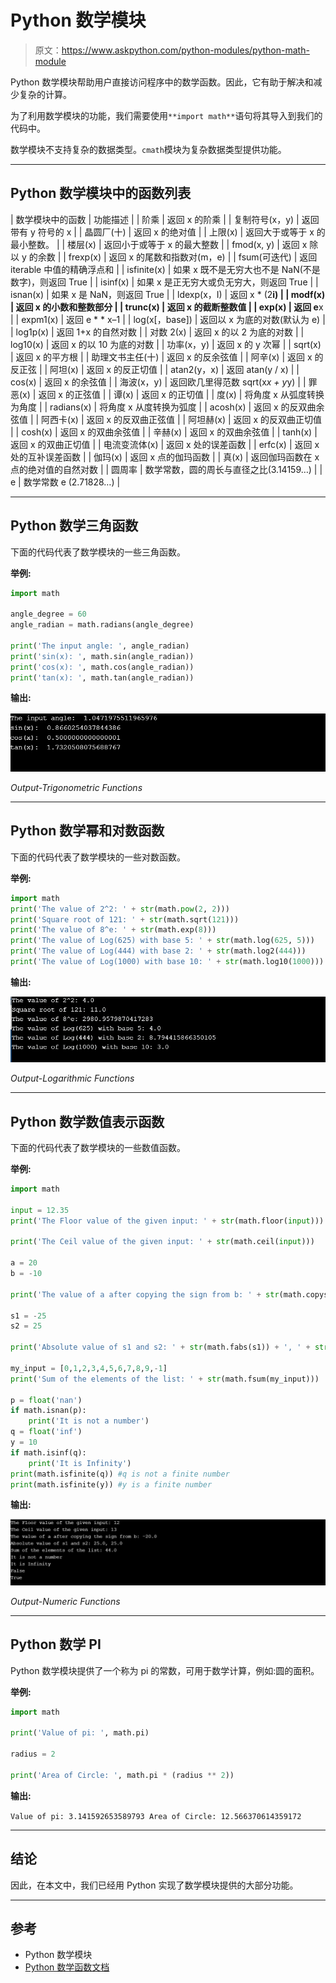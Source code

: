 # Python 数学模块

> 原文：<https://www.askpython.com/python-modules/python-math-module>

Python 数学模块帮助用户直接访问程序中的数学函数。因此，它有助于解决和减少复杂的计算。

为了利用数学模块的功能，我们需要使用`**import math**`语句将其导入到我们的代码中。

数学模块不支持复杂的数据类型。`cmath`模块为复杂数据类型提供功能。

* * *

## Python 数学模块中的函数列表

| 数学模块中的函数 | 功能描述 |
| 阶乘 | 返回 x 的阶乘 |
| 复制符号(x，y) | 返回带有 y 符号的 x |
| 晶圆厂(十) | 返回 x 的绝对值 |
| 上限(x) | 返回大于或等于 x 的最小整数。 |
| 楼层(x) | 返回小于或等于 x 的最大整数 |
| fmod(x, y) | 返回 x 除以 y 的余数 |
| frexp(x) | 返回 x 的尾数和指数对(m，e) |
| fsum(可迭代) | 返回 iterable 中值的精确浮点和 |
| isfinite(x) | 如果 x 既不是无穷大也不是 NaN(不是数字)，则返回 True |
| isinf(x) | 如果 x 是正无穷大或负无穷大，则返回 True |
| isnan(x) | 如果 x 是 NaN，则返回 True |
| ldexp(x，I) | 返回 x * (2**i) |
| modf(x) | 返回 x 的小数和整数部分 |
| trunc(x) | 返回 x 的截断整数值 |
| exp(x) | 返回 e**x |
| expm1(x) | 返回 e * * x–1 |
| log(x[，base]) | 返回以 x 为底的对数(默认为 e) |
| log1p(x) | 返回 1+x 的自然对数 |
| 对数 2(x) | 返回 x 的以 2 为底的对数 |
| log10(x) | 返回 x 的以 10 为底的对数 |
| 功率(x，y) | 返回 x 的 y 次幂 |
| sqrt(x) | 返回 x 的平方根 |
| 助理文书主任(十) | 返回 x 的反余弦值 |
| 阿辛(x) | 返回 x 的反正弦 |
| 阿坦(x) | 返回 x 的反正切值 |
| atan2(y，x) | 返回 atan(y / x) |
| cos(x) | 返回 x 的余弦值 |
| 海波(x，y) | 返回欧几里得范数 sqrt(x*x + y*y) |
| 罪恶(x) | 返回 x 的正弦值 |
| 谭(x) | 返回 x 的正切值 |
| 度(x) | 将角度 x 从弧度转换为角度 |
| radians(x) | 将角度 x 从度转换为弧度 |
| acosh(x) | 返回 x 的反双曲余弦值 |
| 阿西卡(x) | 返回 x 的反双曲正弦值 |
| 阿坦赫(x) | 返回 x 的反双曲正切值 |
| cosh(x) | 返回 x 的双曲余弦值 |
| 辛赫(x) | 返回 x 的双曲余弦值 |
| tanh(x) | 返回 x 的双曲正切值 |
| 电流变流体(x) | 返回 x 处的误差函数 |
| erfc(x) | 返回 x 处的互补误差函数 |
| 伽玛(x) | 返回 x 点的伽玛函数 |
| 真(x) | 返回伽玛函数在 x 点的绝对值的自然对数 |
| 圆周率 | 数学常数，圆的周长与直径之比(3.14159…) |
| e | 数学常数 e (2.71828…) |

* * *

## Python 数学三角函数

下面的代码代表了数学模块的一些三角函数。

**举例:**

```py
import math

angle_degree = 60
angle_radian = math.radians(angle_degree)

print('The input angle: ', angle_radian)
print('sin(x): ', math.sin(angle_radian))
print('cos(x): ', math.cos(angle_radian))
print('tan(x): ', math.tan(angle_radian))

```

**输出:**

![Output Trigonometric Functions](img/c9fc56e170c122811d4daebf2b62bc3e.png)

*Output-Trigonometric Functions*

* * *

## Python 数学幂和对数函数

下面的代码代表了数学模块的一些对数函数。

**举例:**

```py
import math
print('The value of 2^2: ' + str(math.pow(2, 2)))
print('Square root of 121: ' + str(math.sqrt(121)))
print('The value of 8^e: ' + str(math.exp(8)))
print('The value of Log(625) with base 5: ' + str(math.log(625, 5)))
print('The value of Log(444) with base 2: ' + str(math.log2(444)))
print('The value of Log(1000) with base 10: ' + str(math.log10(1000)))

```

**输出:**

![Output Logarithmic Functions](img/a548ded1dcca79888a8e4995eb9dd610.png)

*Output-Logarithmic Functions*

* * *

## Python 数学数值表示函数

下面的代码代表了数学模块的一些数值函数。

**举例:**

```py
import math

input = 12.35
print('The Floor value of the given input: ' + str(math.floor(input)))

print('The Ceil value of the given input: ' + str(math.ceil(input)))

a = 20
b = -10

print('The value of a after copying the sign from b: ' + str(math.copysign(a, b)))

s1 = -25
s2 = 25

print('Absolute value of s1 and s2: ' + str(math.fabs(s1)) + ', ' + str(math.fabs(s2)))

my_input = [0,1,2,3,4,5,6,7,8,9,-1]
print('Sum of the elements of the list: ' + str(math.fsum(my_input)))

p = float('nan')
if math.isnan(p):
    print('It is not a number')
q = float('inf')
y = 10
if math.isinf(q):
    print('It is Infinity')
print(math.isfinite(q)) #q is not a finite number
print(math.isfinite(y)) #y is a finite number

```

**输出:**

![Output Numeric Functions](img/bf002339708cadc4c82a25457fcfa3aa.png)

*Output-Numeric Functions*

* * *

## Python 数学 PI

Python 数学模块提供了一个称为 pi 的常数，可用于数学计算，例如:圆的面积。

**举例:**

```py
import math

print('Value of pi: ', math.pi)

radius = 2

print('Area of Circle: ', math.pi * (radius ** 2))

```

**输出:**

`Value of pi: 3.141592653589793
Area of Circle: 12.566370614359172`

* * *

## 结论

因此，在本文中，我们已经用 Python 实现了数学模块提供的大部分功能。

* * *

## 参考

*   Python 数学模块
*   [Python 数学函数文档](https://docs.python.org/3/library/math.html)
